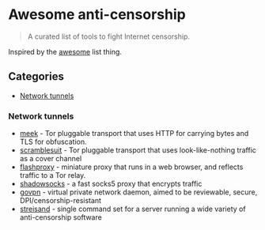 # Awesome anti-censorship

> A curated list of tools to fight Internet censorship.

Inspired by the [awesome](https://github.com/sindresorhus/awesome) list thing.

## Categories
- [Network tunnels](#mad-science)

### Network tunnels

- [meek](https://trac.torproject.org/projects/tor/wiki/doc/meek) - Tor pluggable transport that uses HTTP for carrying bytes and TLS for obfuscation.
- [scramblesuit](http://www.cs.kau.se/philwint/scramblesuit/) - Tor pluggable transport that uses look-like-nothing traffic as a cover channel
- [flashproxy](https://git.torproject.org/flashproxy.git) -  miniature proxy that runs in a web browser, and reflects traffic to a Tor relay.
- [shadowsocks](https://github.com/shadowsocks) - a fast socks5 proxy that encrypts traffic
- [govpn](https://github.com/stargrave/govpn) - virtual private network daemon, aimed to be reviewable, secure, DPI/censorship-resistant
- [streisand](https://github.com/jlund/streisand) - single command set for a server running a wide variety of anti-censorship software
